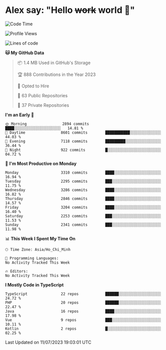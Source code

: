 # Alex say: "Hello ~~work~~ world 🐾"

<!--START_SECTION:waka-->
![Code Time](http://img.shields.io/badge/Code%20Time-839%20hrs%205%20mins-blue)

![Profile Views](http://img.shields.io/badge/Profile%20Views-8-blue)

![Lines of code](https://img.shields.io/badge/From%20Hello%20World%20I%27ve%20Written-41.0%20million%20lines%20of%20code-blue)

**🐱 My GitHub Data** 

> 📦 1.4 MB Used in GitHub's Storage 
 > 
> 🏆 888 Contributions in the Year 2023
 > 
> 💼 Opted to Hire
 > 
> 📜 63 Public Repositories 
 > 
> 🔑 37 Private Repositories 
 > 
**I'm an Early 🐤** 

```text
🌞 Morning                2894 commits        ████░░░░░░░░░░░░░░░░░░░░░   14.81 % 
🌆 Daytime                8601 commits        ███████████░░░░░░░░░░░░░░   44.03 % 
🌃 Evening                7118 commits        █████████░░░░░░░░░░░░░░░░   36.44 % 
🌙 Night                  922 commits         █░░░░░░░░░░░░░░░░░░░░░░░░   04.72 % 
```
📅 **I'm Most Productive on Monday** 

```text
Monday                   3310 commits        ████░░░░░░░░░░░░░░░░░░░░░   16.94 % 
Tuesday                  2295 commits        ███░░░░░░░░░░░░░░░░░░░░░░   11.75 % 
Wednesday                3286 commits        ████░░░░░░░░░░░░░░░░░░░░░   16.82 % 
Thursday                 2846 commits        ████░░░░░░░░░░░░░░░░░░░░░   14.57 % 
Friday                   3204 commits        ████░░░░░░░░░░░░░░░░░░░░░   16.40 % 
Saturday                 2253 commits        ███░░░░░░░░░░░░░░░░░░░░░░   11.53 % 
Sunday                   2341 commits        ███░░░░░░░░░░░░░░░░░░░░░░   11.98 % 
```


📊 **This Week I Spent My Time On** 

```text
🕑︎ Time Zone: Asia/Ho_Chi_Minh

💬 Programming Languages: 
No Activity Tracked This Week

🔥 Editors: 
No Activity Tracked This Week
```

**I Mostly Code in TypeScript** 

```text
TypeScript               22 repos            ██████░░░░░░░░░░░░░░░░░░░   24.72 % 
PHP                      20 repos            ██████░░░░░░░░░░░░░░░░░░░   22.47 % 
Java                     16 repos            ████░░░░░░░░░░░░░░░░░░░░░   17.98 % 
Vue                      9 repos             ███░░░░░░░░░░░░░░░░░░░░░░   10.11 % 
Kotlin                   2 repos             █░░░░░░░░░░░░░░░░░░░░░░░░   02.25 % 
```




 Last Updated on 11/07/2023 19:03:01 UTC
<!--END_SECTION:waka-->
